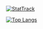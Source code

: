 [![StatTrack](https://github-readme-stats.vercel.app/api?username=thepotatocamera&count_private=true&show_icons=true&include_all_commits=true&theme=tokyonight)](https://github.com/anuraghazra/github-readme-stats)

[![Top Langs](https://github-readme-stats.vercel.app/api/top-langs/?username=thepotatocamera&exclude_repo=dgstickers,exile,KPLiberation&hide=css&layout=compact&theme=tokyonight)](https://github.com/anuraghazra/github-readme-stats)
